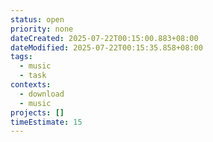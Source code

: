 ```yaml
---
status: open
priority: none
dateCreated: 2025-07-22T00:15:00.883+08:00
dateModified: 2025-07-22T00:15:35.858+08:00
tags:
  - music
  - task
contexts:
  - download
  - music
projects: []
timeEstimate: 15
---
```


